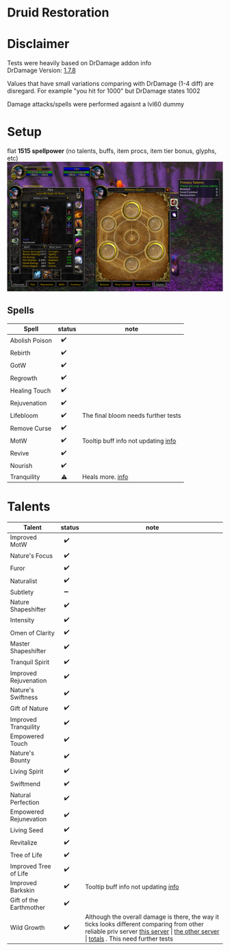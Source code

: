 # Druid Restoration

# Disclaimer
Tests were heavily based on DrDamage addon info  
DrDamage Version: [1.7.8](https://www.wowace.com/projects/dr-damage/files/426084) 

Values that have small variations comparing with DrDamage (1-4 diff) are disregard. For example "you hit for 1000" but DrDamage states 1002

Damage attacks/spells were performed agaisnt a lvl60 dummy

# Setup
flat **1515 spellpower** (no talents, buffs, item procs, item tier bonus, glyphs, etc)
![setup](./img/_setup.png)

## Spells
Spell | status | note
----- | ------ | ----
Abolish Poison  | &nbsp; :heavy_check_mark:
Rebirth         | &nbsp; :heavy_check_mark:
GotW            | &nbsp; :heavy_check_mark:
Regrowth        | &nbsp; :heavy_check_mark:
Healing Touch   | &nbsp; :heavy_check_mark:
Rejuvenation    | &nbsp; :heavy_check_mark:
Lifebloom       | &nbsp; :heavy_check_mark: | The final bloom needs further tests
Remove Curse    | &nbsp; :heavy_check_mark:
MotW            | &nbsp; :heavy_check_mark: | Tooltip buff info not updating [info](./img/spell_motw.png) 
Revive          | &nbsp; :heavy_check_mark:
Nourish         | &nbsp; :heavy_check_mark:
Tranquility     | &nbsp; :warning: | Heals more. [info](./img/spell_tranquility.png) 

# Talents
Talent | status | note
------ | ------ | ----
Improved MotW           | &nbsp; :heavy_check_mark:
Nature's Focus          | &nbsp; :heavy_check_mark:
Furor                   | &nbsp; :heavy_check_mark:
Naturalist              | &nbsp; :heavy_check_mark:
Subtlety                | &nbsp; :heavy_minus_sign:
Nature Shapeshifter     | &nbsp; :heavy_check_mark:
Intensity               | &nbsp; :heavy_check_mark:
Omen of Clarity         | &nbsp; :heavy_check_mark:
Master Shapeshifter     | &nbsp; :heavy_check_mark:
Tranquil Spirit         | &nbsp; :heavy_check_mark:
Improved Rejuvenation   | &nbsp; :heavy_check_mark:
Nature's Swiftness      | &nbsp; :heavy_check_mark:
Gift of Nature          | &nbsp; :heavy_check_mark:
Improved Tranquility    | &nbsp; :heavy_check_mark:
Empowered Touch         | &nbsp; :heavy_check_mark:
Nature's Bounty         | &nbsp; :heavy_check_mark:
Living Spirit           | &nbsp; :heavy_check_mark:
Swiftmend               | &nbsp; :heavy_check_mark:
Natural Perfection      | &nbsp; :heavy_check_mark:
Empowered Rejunevation  | &nbsp; :heavy_check_mark:
Living Seed             | &nbsp; :heavy_check_mark:
Revitalize              | &nbsp; :heavy_check_mark:
Tree of Life            | &nbsp; :heavy_check_mark:
Improved Tree of Life   | &nbsp; :heavy_check_mark:
Improved Barkskin       | &nbsp; :heavy_check_mark: | Tooltip buff info not updating [info](./img/spell_barkskin.png)
Gift of the Earthmother | &nbsp; :heavy_check_mark:
Wild Growth             | &nbsp; :heavy_check_mark: | Although the overall damage is there, the way it ticks looks different comparing from other reliable priv server [this server](./img/spell_wild-growth1.jpg) \| [the other server](./img/spell_wild-growth2.jpg) \| [totals](./img/spell_wild-growth3.png) . This need further tests
